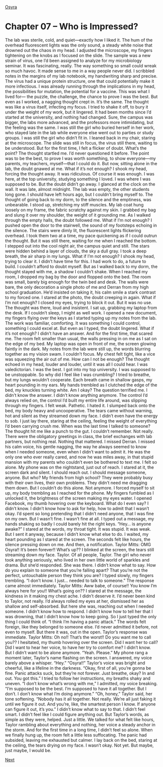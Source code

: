 [Osyra](Osyra.md)

# Chapter 07 – Who is Impressed?

The lab was sterile, cold, and quiet—exactly how I liked it. The hum of the overhead fluorescent lights was
the only sound, a steady white noise that drowned out the chaos in my head. I adjusted the microscope, my
fingers tightening on the knobs as I focused on the slide. The sample was a new strain of virus, one I’d been
assigned to analyze for my microbiology seminar. It was fascinating, really. The way something so small could
wreak so much havoc. It made sense to me in a way people never did.
I scribbled notes in the margins of my lab notebook, my handwriting sharp and precise. The virus had a
unique protein structure, one that could potentially make it more infectious. I was already running through the
implications in my head, the possibilities for mutation, the potential for a vaccine. This was what I lived for—
the puzzle, the challenge, the chance to prove I was the best.
But even as I worked, a nagging thought crept in.
It’s the same.
The thought was like a virus itself, infecting my focus. I tried to shake it off, to bury it under the weight of
my work, but it lingered.
It had been months since I’d started at the university, and nothing had changed. Sure, the campus was
bigger, the labs more advanced, and the professors more intimidating, but the feeling was the same. I was still
the girl who buried herself in her work, who stayed late in the lab while everyone else went out to parties or
study groups. I was still the girl who didn’t fit in.
I leaned back in my chair, staring at the microscope. The slide was still in focus, the virus still there, waiting
to be understood. But for the first time, I felt a flicker of doubt.
What’s the point?
The thought startled me. I’d never questioned it before. The point was to be the best, to prove I was worth
something, to show everyone—my parents, my teachers, myself—that I could do it. But now, sitting alone in the
lab, the doubt gnawed at me.
What if it’s not enough?
I shook my head, forcing the thought away. It was ridiculous. Of course it was enough. I was here, at the top
university, studying something I loved. I was where I was supposed to be.
But the doubt didn’t go away.
I glanced at the clock on the wall. It was late, almost midnight. The lab was empty, the other students long
gone. I should have left hours ago, but I couldn’t bring myself to. The thought of going back to my dorm, to the
silence and the emptiness, was unbearable.
I stood up, stretching my stiff muscles. My lab coat hung loosely on my frame, the fabric scratchy against
my skin. I grabbed my bag and slung it over my shoulder, the weight of it grounding me.
As I walked through the empty halls, the doubt followed me.
What if I’m not enough?
I pushed open the door to the stairwell, the sound of my footsteps echoing in the silence. The stairs were
dimly lit, the fluorescent lights flickering overhead. I took them two at a time, my pace quickening as if I could
outrun the thought.
But it was still there, waiting for me when I reached the bottom.
I stepped out into the cool night air, the campus quiet and still. The stars were hidden behind a layer of
clouds, the sky a dull gray. I took a deep breath, the air sharp in my lungs.
What if I’m not enough?
I shook my head, trying to clear it. I didn’t have time for this. I had work to do, a future to build. I couldn’t
afford to doubt myself.
But as I walked back to my dorm, the thought stayed with me, a shadow I couldn’t shake.
When I reached my room, I dropped my bag by the door and flopped onto the bed. The room was small,
barely big enough for the twin bed and desk. The walls were bare, the only decoration a single photo of me and
Derran from my high school graduation. He’d insisted on taking it, his calm smile a stark contrast to my forced
one.
I stared at the photo, the doubt creeping in again.
What if I’m not enough?
I closed my eyes, trying to block it out. But it was no use. The thought was there, loud and insistent.
I sat up, grabbing my laptop from the desk. If I couldn’t sleep, I might as well work. I opened a new
document, my fingers flying over the keys as I started typing up my notes from the lab.
The work was familiar, comforting. It was something I could control, something I could excel at. But even
as I typed, the doubt lingered.
What if it’s not enough?
I didn’t have an answer.
And for the first time, that scared me.
The room felt smaller than usual, the walls pressing in on me as I sat on the edge of my bed. My laptop was
open in front of me, the screen glowing faintly in the dark. My notes from the lab were still up, the words
blurring together as my vision swam. I couldn’t focus. My chest felt tight, like a vice was squeezing the air out of
me.
How can I not be enough?
The thought echoed in my head, louder and louder, until it was all I could hear. I was valedictorian. I was
the best. I got into my top university. I was supposed to be unstoppable. So why did I feel like I was crumbling?
I tried to breathe, but my lungs wouldn’t cooperate. Each breath came in shallow gasps, my heart pounding
in my ears. My hands trembled as I clutched the edge of the bed, my knuckles turning white.
Am I okay?
The question terrified me. I didn’t know the answer. I didn’t know anything anymore. The control I’d
always relied on, the control I’d built my entire life around, was slipping through my fingers.
I felt weak. Pathetic. I hated it.
I slumped back onto the bed, my body heavy and uncooperative. The tears came without warning, hot and
silent as they streamed down my face. I didn’t even have the energy to sob. I just lay there, staring at the
ceiling, feeling the weight of everything I’d been carrying crush me.
When was the last time I talked to someone?
The thought hit me like a punch to the gut. I couldn’t remember. Not really. There were the obligatory
greetings in class, the brief exchanges with lab partners, but nothing real. Nothing that mattered.
I missed Derran. I missed his calm voice, his gentle nagging, the way he always seemed to know when I
needed someone, even when I didn’t want to admit it. He was the only one who ever really cared, and now he
was miles away, in that stupid mansion with my parents who couldn’t even be bothered to text me.
I felt so alone.
My phone was on the nightstand, just out of reach. I stared at it, the screen dark and silent. I should reach
out. I should message someone, anyone. But who? My friends from high school? They were probably busy with
their own lives, their own problems. They didn’t need me dragging them down.
But I couldn’t do this alone. Not anymore.
I forced myself to sit up, my body trembling as I reached for the phone. My fingers fumbled as I unlocked it,
the brightness of the screen making my eyes water. I opened Facebook, my thumb hovering over the keyboard.
What do I even say?
I didn’t know. I didn’t know how to ask for help, how to admit that I wasn’t okay. I’d spent so long
pretending that I didn’t need anyone, that I was fine on my own. But I wasn’t fine. I wasn’t fine at all.
I typed out a message, my hands shaking so badly I could barely hit the right keys.
“Hey… is anyone awake?”
I stared at the words, my throat tight. It was stupid. It was weak. But I sent it anyway, because I didn’t know
what else to do.
I waited, my heart pounding as I stared at the screen. The seconds felt like hours, the silence pressing down
on me.
And then, a notification.
Taylor Mitts: OMG Osyra!! It’s been forever!! What’s up??
I blinked at the screen, the tears still streaming down my face. Taylor. Of all people, Taylor. The girl who
never took anything seriously, who lived in her own little world of sparkles and drama. But she’d responded.
She was there.
I didn’t know what to say. How do you explain to someone that you’re falling apart? That you’re not the
perfect, untouchable person they think you are?
I typed slowly, my fingers trembling.
“I don’t know. I just… needed to talk to someone.”
The response came almost immediately.
Taylor Mitts: Aww babe, of course!! You know I’m always here for you!! What’s going on??
I stared at the message, the kindness in it making my chest ache. I didn’t deserve it. I’d never been kind to
Taylor, not really. I’d always rolled my eyes at her, dismissed her as shallow and self-absorbed. But here she
was, reaching out when I needed someone.
I didn’t know how to respond. I didn’t know how to tell her that I was drowning, that I didn’t know how to
keep going. So I just typed the only thing I could think of.
“I think I’m having a panic attack.”
The words felt foreign, like they belonged to someone else. I’d never admitted it before, not even to myself.
But there it was, out in the open.
Taylor’s response was immediate.
Taylor Mitts: Oh no!! That’s the worst!! Do you want me to call you??
I hesitated, my thumb hovering over the screen. Did I want her to call? Did I want to hear her voice, to have
her try to comfort me? I didn’t know. But I didn’t want to be alone anymore.
“Yeah. Please.”
My phone rang a moment later, Taylor’s name flashing on the screen. I answered, my voice barely above a
whisper.
“Hey.”
“Osyra!!” Taylor’s voice was bright and cheerful, like a lifeline in the darkness. “Okay, first of all, you’re
gonna be fine. Panic attacks suck, but they’re not forever. Just breathe, okay? In and out. You got this.”
I tried to follow her instructions, my breaths shaky and uneven.
“I don’t know what’s wrong with me,” I admitted, my voice breaking. “I’m supposed to be the best. I’m
supposed to have it all together. But I don’t. I don’t know what I’m doing anymore.”
“Oh, honey,” Taylor said, her tone softening. “Nobody has it all together. Not really. We’re all just faking it
until we figure it out. And you’re, like, the smartest person I know. If anyone can figure it out, it’s you.”
I didn’t know what to say to that. I didn’t feel smart. I didn’t feel like I could figure anything out. But
Taylor’s words, as simple as they were, helped. Just a little.
We talked for what felt like hours, Taylor rambling about everything and nothing, her voice a steady anchor
in the storm. And for the first time in a long time, I didn’t feel so alone.
When we finally hung up, the room felt a little less suffocating. The panic had subsided, leaving me
exhausted but calmer. I lay back on the bed, staring at the ceiling, the tears drying on my face.
I wasn’t okay. Not yet. But maybe, just maybe, I would be.

[Next](108.md)